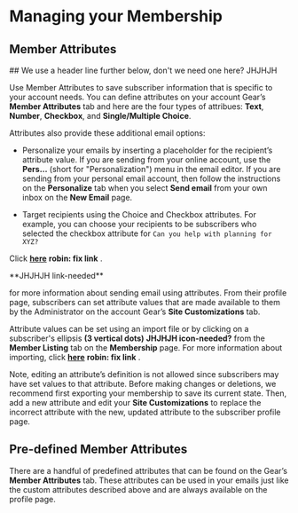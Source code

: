 # Managing your Membership

<span id="gv-2members-4membersattributes"></span>
## Member Attributes

<span class="todo">
## We use a header line further below, don't we need one here? JHJHJH
</span>

Use Member Attributes to save subscriber information that is specific to
your account needs.
You can define attributes on your account Gear’s
**Member Attributes** tab and here are the four types of attribues:
**Text**, **Number**, **Checkbox**, and **Single/Multiple Choice**.

Attributes also provide these additional email options:

* Personalize your emails by inserting a placeholder for the recipient’s
attribute value.
If you are sending from your online account, use the **Pers…** (short
for "Personalization") menu in the email editor.
If you are sending from your personal email account, then follow the
instructions on the **Personalize** tab when you select **Send email**
from your own inbox on the **New Email** page.

* Target recipients using the Choice and Checkbox attributes.
For example, you can choose your recipients to be subscribers who
selected the checkbox attribute for `Can you help with planning for
XYZ?`

Click [**here**](./robinpage.md?[LINK-QARGS-DOC]#robinhash)
<span class="todo">
**robin: fix link**
</span>
.

<span class="todo">
**JHJHJH link-needed**
</span>

for more information about sending email using attributes.
From their profile page, subscribers can set attribute values that
are made available to them by the Administrator on the account Gear’s
**Site Customizations** tab.  

Attribute values can be set using an import file or by clicking on a
subscriber's ellipsis **(3 vertical dots)**
<span class="todo">
**JHJHJH icon-needed?**
</span>
from the **Member Listing** tab on the **Membership** page.
For more information about importing,
click [**here**](./robinpage.md?[LINK-QARGS-DOC]#robinhash)
<span class="todo">
**robin: fix link**
</span>
.

Note, editing an attribute’s definition is not allowed since
subscribers may have set values to that attribute.
Before making changes or deletions, we recommend first exporting your
membership to save its current state.
Then, add a new attribute and edit your **Site Customizations** to
replace the incorrect attribute with the new, updated attribute to the
subscriber profile page.

## Pre-defined Member Attributes
There are a handful of predefined attributes that can be found on the
Gear’s **Member Attributes** tab.
These attributes can be used in your emails just like the custom
attributes described above and are always available on the profile page.
